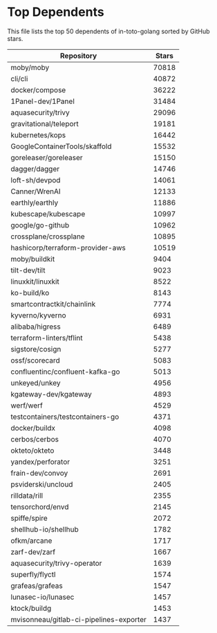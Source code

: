 
# Top Dependents

This file lists the top 50 dependents of in-toto-golang sorted by GitHub stars.

| Repository | Stars |
|------------|-------|
| moby/moby | 70818 |
| cli/cli | 40872 |
| docker/compose | 36222 |
| 1Panel-dev/1Panel | 31484 |
| aquasecurity/trivy | 29096 |
| gravitational/teleport | 19181 |
| kubernetes/kops | 16442 |
| GoogleContainerTools/skaffold | 15532 |
| goreleaser/goreleaser | 15150 |
| dagger/dagger | 14746 |
| loft-sh/devpod | 14061 |
| Canner/WrenAI | 12133 |
| earthly/earthly | 11886 |
| kubescape/kubescape | 10997 |
| google/go-github | 10962 |
| crossplane/crossplane | 10895 |
| hashicorp/terraform-provider-aws | 10519 |
| moby/buildkit | 9404 |
| tilt-dev/tilt | 9023 |
| linuxkit/linuxkit | 8522 |
| ko-build/ko | 8143 |
| smartcontractkit/chainlink | 7774 |
| kyverno/kyverno | 6931 |
| alibaba/higress | 6489 |
| terraform-linters/tflint | 5438 |
| sigstore/cosign | 5277 |
| ossf/scorecard | 5083 |
| confluentinc/confluent-kafka-go | 5013 |
| unkeyed/unkey | 4956 |
| kgateway-dev/kgateway | 4893 |
| werf/werf | 4529 |
| testcontainers/testcontainers-go | 4371 |
| docker/buildx | 4098 |
| cerbos/cerbos | 4070 |
| okteto/okteto | 3448 |
| yandex/perforator | 3251 |
| frain-dev/convoy | 2691 |
| psviderski/uncloud | 2405 |
| rilldata/rill | 2355 |
| tensorchord/envd | 2145 |
| spiffe/spire | 2072 |
| shellhub-io/shellhub | 1782 |
| ofkm/arcane | 1717 |
| zarf-dev/zarf | 1667 |
| aquasecurity/trivy-operator | 1639 |
| superfly/flyctl | 1574 |
| grafeas/grafeas | 1547 |
| lunasec-io/lunasec | 1457 |
| ktock/buildg | 1453 |
| mvisonneau/gitlab-ci-pipelines-exporter | 1437 |
